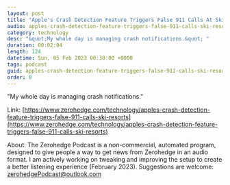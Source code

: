 ```yaml
---
layout: post
title: "Apple's Crash Detection Feature Triggers False 911 Calls At Ski Resorts"
audio: apples-crash-detection-feature-triggers-false-911-calls-ski-resorts-9
category: technology
desc: "&quot;My whole day is managing crash notifications.&quot; "
duration: 00:02:04
length: 124
datetime: Sun, 05 Feb 2023 00:30:00 +0000
tags: podcast
guid: apples-crash-detection-feature-triggers-false-911-calls-ski-resorts-0
order: 0
---
```

&quot;My whole day is managing crash notifications.&quot; 

Link: [https://www.zerohedge.com/technology/apples-crash-detection-feature-triggers-false-911-calls-ski-resorts](https://www.zerohedge.com/technology/apples-crash-detection-feature-triggers-false-911-calls-ski-resorts)

About: The Zerohedge Podcast is a non-commercial, automated program, designed to give people a way to get news from Zerohedge in an audio format.  I am actively working on tweaking and improving the setup to create a better listening experience (February 2023).  Suggestions are welcome: [zerohedgePodcast@outlook.com](mailto:zerohedgePodcast@outlook.com)